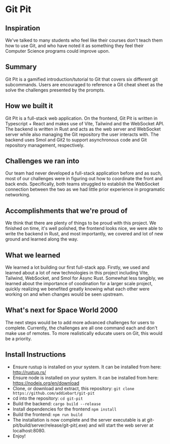 # Git Pit

## Inspiration
We've talked to many students who feel like their courses don't teach them how to use Git, and who have noted it as something they feel their Computer Science programs could improve upon.
## Summary
Git Pit is a gamified introduction/tutorial to Git that covers six different git subcommands. Users are encouraged to reference a Git cheat sheet as the solve the challenges presented by the prompts.
## How we built it
Git Pit is a full-stack web application. On the frontend, Git Pit is written in Typescript + React and makes use of Vite, Tailwind and the WebSocket API. The backend is written in Rust and acts as the web server and WebSocket server while also managing the Git repository the user interacts with. The backend uses Smol and Git2 to support asynchronous code and Git repository management, respectively.
## Challenges we ran into
Our team had never developed a full-stack application before and as such, most of our challenges were in figuring out how to coordinate the front and back ends. Specifically, both teams struggled to establish the WebSocket connection between the two as we had little prior experience in programatic networking.
## Accomplishments that we're proud of
We think that there are plenty of things to be proud with this project. We finished on time, it's well polished, the frontend looks nice, we were able to write the backend in Rust, and most importantly, we covered and lot of new ground and learned along the way.
## What we learned
We learned a lot building our first full-stack app. Firstly, we used and learned about a lot of new technologies in this project including Vite, Tailwind, WebSocket, and Smol for Async Rust. Somewhat less tangibly, we learned about the importance of coodination for a larger scale project, quickly realizing we benefited greatly knowing what each other were working on and when changes would be seen upstream.
## What's next for Space World 2000
The next steps would be to add more advanced challenges for users to complete. Currently, the challenges are all one command each and don't make use of remotes. To more realistically educate users on Git, this would be a priority.
## Install Instructions
- Ensure rustup is installed on your system. It can be installed from here: http://rustup.rs/
- Ensure node is installed on your system. It can be installed from here: https://nodejs.org/en/download
- Clone, or download and extract, this repository: `git clone https://github.com/addiebart/git-pit`
- cd into the repository: `cd git-pit`
- Build the backend: `cargo build --release`
- Install dependencies for the frontend `npm install`
- Build the frontend: `npm run build`
- The installation is now complete and the server executable is at git-pit/build/server/release/git-pit(.exe) and will start the web server at localhost:8080.
- Enjoy! 